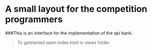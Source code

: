 # A small layout for the competition programmers

###This is an interface for the implementation of the api bank.

> To getstarted open index.html in views folder
